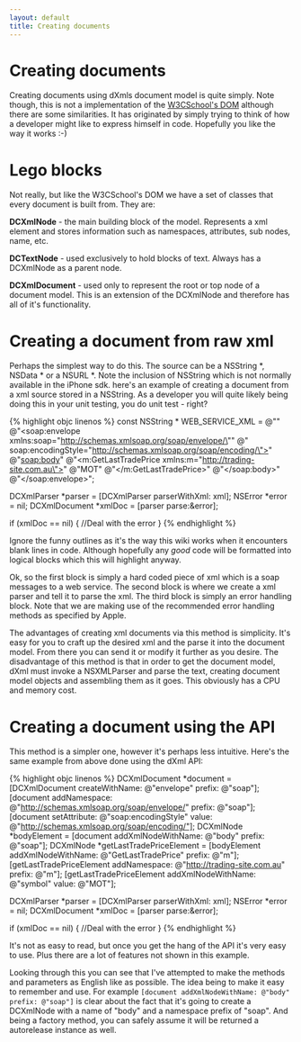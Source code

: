 ```yaml
---
layout: default
title: Creating documents
---
```


# Creating documents
	  
Creating documents using dXmls document model is quite simply. Note though, this is not a implementation of the [W3CSchool's DOM](:http://www.w3schools.com/dom/default.asp) although there are some similarities. It has originated by simply trying to think of how a developer might like to express himself in code. Hopefully you like the way it works :-) 

# Lego blocks

Not really, but like the W3CSchool's DOM we have a set of classes that every document is built from. They are:

**DCXmlNode** - the main building block of the model. Represents a xml element and stores information such as namespaces, attributes, sub nodes, name, etc.

**DCTextNode** - used exclusively to hold blocks of text. Always has a DCXmlNode as a parent node.

**DCXmlDocument** - used only to represent the root or top node of a document model. This is an extension of the DCXmlNode and therefore has all of it's functionality.

# Creating a document from raw xml

Perhaps the simplest way to do this. The source can be a NSString \*, NSData \* or a NSURL \*. Note the inclusion of NSString which is not normally available in the iPhone sdk. here's an example of creating a document from a xml source stored in a NSString. As a developer you will quite likely being doing this in your unit testing, you do unit test - right?

{% highlight objc linenos %}
const NSString * WEB_SERVICE_XML = 
   @"<?xml version="\1.0\" encoding=\"UTF-8\"?>"
   @"<soap:envelope xmlns:soap=\"http://schemas.xmlsoap.org/soap/envelope/\""
   @" soap:encodingStyle=\"http://schemas.xmlsoap.org/soap/encoding/\">"
   @"<soap:body>"
   @"<m:GetLastTradePrice xmlns:m=\"http://trading-site.com.au\">"
   @"<symbol>MOT</symbol>"
   @"</m:GetLastTradePrice>"
   @"</soap:body>"
   @"</soap:envelope>";
    
DCXmlParser *parser = [DCXmlParser parserWithXml: xml];
NSError *error = nil;
DCXmlDocument *xmlDoc = [parser parse:&error];
    
if (xmlDoc == nil) {
   //Deal with the error
}
{% endhighlight %}

Ignore the funny outlines as it's the way this wiki works when it encounters blank lines in code. Although hopefully any _good_ code will be formatted into logical blocks which this will highlight anyway.

Ok, so the first block is simply a hard coded piece of xml which is a soap messages to a web service. The second block is where we create a xml parser and tell it to parse the xml. The third block is simply an error handling block. Note that we are making use of the recommended error handling methods as specified by Apple.

The advantages of creating xml documents via this method is simplicity. It's easy for you to craft up the desired xml and the parse it into the document model. From there you can send it or modify it further as you desire. The disadvantage of this method is that in order to get the document model, dXml must invoke a NSXMLParser and parse the text, creating document model objects and assembling them as it goes. This obviously has a CPU and memory cost.

# Creating a document using the API

This method is a simpler one, however it's perhaps less intuitive. Here's the same example from above done using the dXml API:

{% highlight objc linenos %}
DCXmlDocument *document = [DCXmlDocument createWithName: @"envelope" prefix: @"soap"];
[document addNamespace: @"http://schemas.xmlsoap.org/soap/envelope/" prefix: @"soap"];
[document setAttribute: @"soap:encodingStyle" value: @"http://schemas.xmlsoap.org/soap/encoding/"];
DCXmlNode *bodyElement = [document addXmlNodeWithName: @"body" prefix: @"soap"];
DCXmlNode *getLastTradePriceElement = [bodyElement addXmlNodeWithName: @"GetLastTradePrice" prefix: @"m"];
[getLastTradePriceElement addNamespace: @"http://trading-site.com.au" prefix: @"m"];
[getLastTradePriceElement addXmlNodeWithName: @"symbol" value: @"MOT"];
    
DCXmlParser *parser = [DCXmlParser parserWithXml: xml];
NSError *error = nil;
DCXmlDocument *xmlDoc = [parser parse:&error];
    
if (xmlDoc == nil) {
   //Deal with the error
}
{% endhighlight %}

It's not as easy to read, but once you get the hang of the API it's very easy to use. Plus there are a lot of features not shown in this example. 

Looking through this you can see that I've attempted to make the methods and parameters as English like as possible. The idea being to make it easy to remember and use. For example `[document addXmlNodeWithName: @"body" prefix: @"soap"]` is clear about the fact that it's going to create a DCXmlNode with a name of "body" and a namespace prefix of "soap". And being a factory method, you can safely assume it will be returned a autorelease instance as well.
